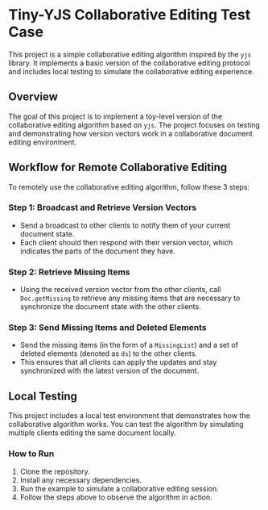 # Tiny-YJS Collaborative Editing Test Case

This project is a simple collaborative editing algorithm inspired by the `yjs` library. It implements a basic version of the collaborative editing protocol and includes local testing to simulate the collaborative editing experience.

## Overview

The goal of this project is to implement a toy-level version of the collaborative editing algorithm based on `yjs`. The project focuses on testing and demonstrating how version vectors work in a collaborative document editing environment.

## Workflow for Remote Collaborative Editing

To remotely use the collaborative editing algorithm, follow these 3 steps:

### Step 1: Broadcast and Retrieve Version Vectors
- Send a broadcast to other clients to notify them of your current document state.
- Each client should then respond with their version vector, which indicates the parts of the document they have.

### Step 2: Retrieve Missing Items
- Using the received version vector from the other clients, call `Doc.getMissing` to retrieve any missing items that are necessary to synchronize the document state with the other clients.

### Step 3: Send Missing Items and Deleted Elements
- Send the missing items (in the form of a `MissingList`) and a set of deleted elements (denoted as `ds`) to the other clients.
- This ensures that all clients can apply the updates and stay synchronized with the latest version of the document.

## Local Testing

This project includes a local test environment that demonstrates how the collaborative algorithm works. You can test the algorithm by simulating multiple clients editing the same document locally.

### How to Run

1. Clone the repository.
2. Install any necessary dependencies.
3. Run the example to simulate a collaborative editing session.
4. Follow the steps above to observe the algorithm in action.